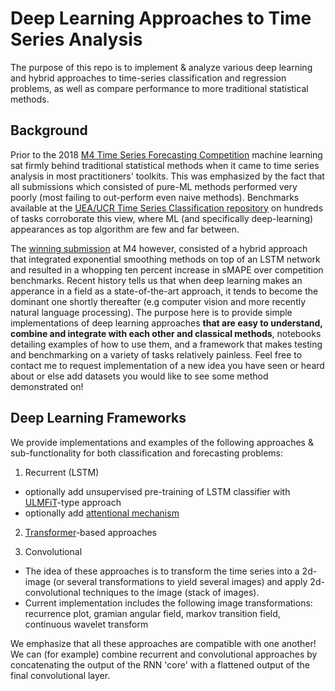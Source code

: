 # Deep Learning Approaches to Time Series Analysis

The purpose of this repo is to implement & analyze various deep learning and hybrid approaches to time-series 
classification and regression problems, as well as compare performance to more traditional statistical methods.

## Background

Prior to the 2018 [M4 Time Series Forecasting Competition](https://robjhyndman.com/hyndsight/m4comp/) machine learning sat firmly behind traditional statistical methods when it came to time series analysis in most practitioners' toolkits. This was emphasized by the fact that all submissions which consisted of pure-ML methods performed very poorly (most failing to out-perform even naive methods). Benchmarks available at the [UEA/UCR Time Series Classification repository](http://www.timeseriesclassification.com/) on hundreds of tasks corroborate this view, where ML (and specifically deep-learning) appearances as top algorithm are few and far between.

The [winning submission](https://eng.uber.com/m4-forecasting-competition/) at M4 however, consisted of a hybrid approach that integrated exponential smoothing methods on top of an LSTM network and resulted in a whopping ten percent increase in sMAPE over competition benchmarks. Recent history tells us that when deep learning makes an apperance in a field as a state-of-the-art approach, it tends to become the dominant one shortly thereafter (e.g computer vision and more recently natural language processing). The purpose here is to provide simple implementations of deep learning approaches **that are easy to understand, combine and integrate with each other and classical methods**, notebooks detailing examples of how to use them, and a framework that makes testing and benchmarking on a variety of tasks relatively painless. Feel free to contact me to request implementation of a new idea you have seen or heard about or else add datasets you would like to see some method demonstrated on!

## Deep Learning Frameworks

We provide implementations and examples of the following approaches & sub-functionality for both classification and forecasting problems:

1) Recurrent (LSTM)
* optionally add unsupervised pre-training of LSTM classifier with [ULMFiT](https://arxiv.org/abs/1801.06146)-type approach
* optionally add [attentional mechanism](https://nlp.stanford.edu/pubs/emnlp15_attn.pdf)

2) [Transformer](https://arxiv.org/abs/1706.03762)-based approaches

3) Convolutional 
* The idea of these approaches is to transform the time series into a 2d-image (or several transformations to yield several images) and apply 2d-convolutional techniques to the image (stack of images).
* Current implementation includes the following image transformations: recurrence plot, gramian angular field, markov transition field, continuous wavelet transform

We emphasize that all these approaches are compatible with one another! We can (for example) combine recurrent and convolutional approaches by concatenating the output of the RNN 'core' with a flattened output of the final convolutional layer.


